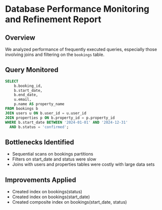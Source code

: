 # Database Performance Monitoring and Refinement Report

## Overview

We analyzed performance of frequently executed queries, especially those involving joins and filtering on the `bookings` table.

## Query Monitored

```sql
SELECT
    b.booking_id,
    b.start_date,
    b.end_date,
    u.email,
    p.name AS property_name
FROM bookings b
JOIN users u ON b.user_id = u.user_id
JOIN properties p ON b.property_id = p.property_id
WHERE b.start_date BETWEEN '2024-01-01' AND '2024-12-31'
  AND b.status = 'confirmed';
```

## Bottlenecks Identified
* Sequential scans on bookings partitions
* Filters on start_date and status were slow
* Joins with users and properties tables were costly with large data sets

## Improvements Applied
* Created index on bookings(status)
* Created index on bookings(start_date)
* Created composite index on bookings(start_date, status)


